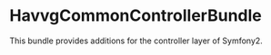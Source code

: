 # HavvgCommonControllerBundle

This bundle provides additions for the controller layer of Symfony2.
